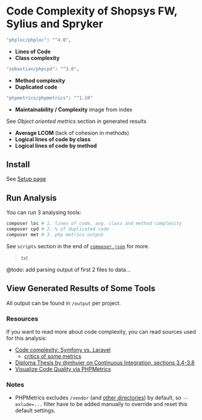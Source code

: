 # Code Complexity of Shopsys FW, Sylius and Spryker 

```bash
"phploc/phploc": "^4.0",
```

- **Lines of Code**
- **Class complexity**

```bash
"sebastian/phpcpd": "^3.0",
```

- **Method complexity**
- **Duplicated code**

```bash
"phpmetrics/phpmetrics": "^1.10"
```

- **Maintainability / Complexity** image from index

See *Object oriented metrics* section in generated results

- **Average LCOM** (lack of cohesion in methods)  
- **Logical lines of code by class**
- **Logical lines of code by method**


## Install

See [Setup page](/docs/setup.md)


## Run Analysis

You can run 3 analysing tools:

```bash
composer loc # 1. lines of code, avg. class and method complexity
composer cpd # 2. % of duplicated code
composer met # 3. php metrics output
```

See `scripts` section in the end of [`composer.json`](composer.json) for more.


> txt

@todo: add parsing output of first 2 files to data...


## View Generated Results of Some Tools  

All output can be found in `/output` per project.


### Resources

If you want to read more about code complexity, you can read sources used for this analysis: 

- [Code complexity: Symfony vs. Laravel](https://medium.com/@taylorotwell/measuring-code-complexity-64356da605f9)
    - [critics of some metrics](https://news.ycombinator.com/item?id=13364649)
- [Diploma Thesis by @mhujer on Continuous Integration, sections 3.4-3.8](https://blog.martinhujer.cz/bp/)
- [Visualize Code Quality via PHPMetrics](https://www.sitepoint.com/visualize-codes-quality-phpmetrics/)


### Notes

- PHPMetrics excludes `/vendor` (and [other directories](https://github.com/phpmetrics/PhpMetrics/blob/d0a127cd2da8e75a56b7a27eff7a153c6fed83e6/src/Hal/Application/Config/TreeBuilder.php#L48)) by default, so `--exlude=...` filter have to be added manually to override and reset this default settings.
